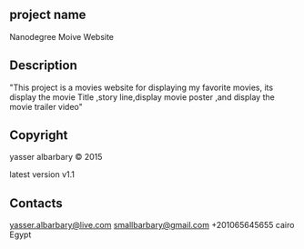 project name 
------------
Nanodegree Moive Website

Description
-----------

"This project is a movies  website for displaying my favorite movies, its display the movie Title ,story line,display movie poster ,and display the movie trailer video"

Copyright 
--------
yasser albarbary © 2015

latest version
v1.1

Contacts
--------
yasser.albarbary@live.com
smallbarbary@gmail.com
+201065645655
cairo Egypt
